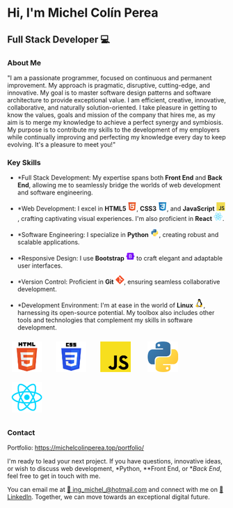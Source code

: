 # Hi, I'm Michel Colín Perea
## Full Stack Developer 💻

### About Me

"I am a passionate programmer, focused on continuous and permanent improvement. My approach is pragmatic, disruptive, cutting-edge, and innovative. My goal is to master software design patterns and software architecture to provide exceptional value. I am efficient, creative, innovative, collaborative, and naturally solution-oriented. I take pleasure in getting to know the values, goals and mission of the company that hires me, as my aim is to merge my knowledge to achieve a perfect synergy and symbiosis. My purpose is to contribute my skills to the development of my employers while continually improving and perfecting my knowledge every day to keep evolving. It's a pleasure to meet you!"

### Key Skills

- *Full Stack Development: My expertise spans both **Front End** and **Back End**, allowing me to seamlessly bridge the worlds of web development and software engineering.

- *Web Development: I excel in **HTML5** <img src="https://raw.githubusercontent.com/devicons/devicon/master/icons/html5/html5-original.svg" width="20" height="20" />, **CSS3** <img src="https://raw.githubusercontent.com/devicons/devicon/master/icons/css3/css3-original.svg" width="20" height="20" />, and **JavaScript** <img src="https://raw.githubusercontent.com/devicons/devicon/master/icons/javascript/javascript-original.svg" width="20" height="20" />, crafting captivating visual experiences. I'm also proficient in **React** <img src="https://raw.githubusercontent.com/devicons/devicon/master/icons/react/react-original.svg" width="20" height="20" />.

- *Software Engineering: I specialize in **Python** <img src="https://raw.githubusercontent.com/devicons/devicon/master/icons/python/python-original.svg" width="20" height="20" />, creating robust and scalable applications.

- *Responsive Design: I use **Bootstrap** <img src="https://raw.githubusercontent.com/devicons/devicon/master/icons/bootstrap/bootstrap-original.svg" width="20" height="20" /> to craft elegant and adaptable user interfaces.

- *Version Control: Proficient in **Git** <img src="https://raw.githubusercontent.com/devicons/devicon/master/icons/git/git-original.svg" width="20" height="20" />, ensuring seamless collaborative development.

- *Development Environment: I'm at ease in the world of **Linux** <img src="https://raw.githubusercontent.com/devicons/devicon/master/icons/linux/linux-original.svg" width="20" height="20" />, harnessing its open-source potential. My toolbox also includes other tools and technologies that complement my skills in software development.

<img width="70px" 
    height="70px" 
    style="margin: 10px"
    src="./assets/html.svg"> &nbsp;
<img width="70px" 
    height="70px" 
    style="margin: 10px"
    src="./assets/css.svg"> &nbsp;
<img width="70px" 
    height="70px" 
    style="margin: 10px"
    src="./assets/javascript.svg"> &nbsp; &nbsp;
<img width="70px" 
    height="70px" 
    style="margin: 10px"
    src="./assets/python.svg"> &nbsp;
<img width="70px" 
    height="70px" 
    style="margin: 10px"
    src="./assets/react.svg"> &nbsp;

  <!--;<img width="70px" 
    height="70px" 
    style="margin: 10px"
    src="./assets/node.svg"> -->

### Contact

Portfolio: https://michelcolinperea.top/portfolio/

I'm ready to lead your next project. If you have questions, innovative ideas, or wish to discuss web development, *Python, **Front End, or **Back End*, feel free to get in touch with me.

You can email me at [📧 ing_michel_@hotmail.com](mailto:ing_michel_@hotmail.com) and connect with me on [🔗 LinkedIn](https://www.linkedin.com/in/michel-perea). Together, we can move towards an exceptional digital future.
